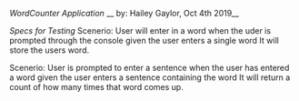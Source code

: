 _WordCounter Application_
__ by: Hailey Gaylor, Oct 4th 2019__


_Specs for Testing_
Scenerio: User will enter in a word
when the uder is prompted through the console
given the user enters a single word
It will store the users word.

Scenerio: User is prompted to enter a sentence
when the user has entered a word
given the user enters a sentence containing the word
It will return a count of how many times that word comes up.


